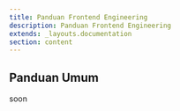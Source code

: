 ```yaml
---
title: Panduan Frontend Engineering
description: Panduan Frontend Engineering
extends: _layouts.documentation
section: content
---
```


## Panduan Umum

soon